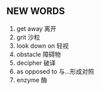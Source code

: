 ## NEW WORDS

1. get away 离开
2. grit 沙粒
3. look down on 轻视
4. obstacle 障碍物
5. decipher 破译
6. as opposed to 与...形成对照
7. enzyme 酶
